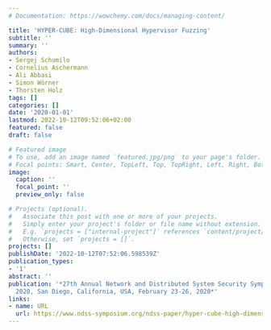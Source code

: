 ```yaml
---
# Documentation: https://wowchemy.com/docs/managing-content/

title: 'HYPER-CUBE: High-Dimensional Hypervisor Fuzzing'
subtitle: ''
summary: ''
authors:
- Sergej Schumilo
- Cornelius Aschermann
- Ali Abbasi
- Simon Wörner
- Thorsten Holz
tags: []
categories: []
date: '2020-01-01'
lastmod: 2022-10-12T09:52:06+02:00
featured: false
draft: false

# Featured image
# To use, add an image named `featured.jpg/png` to your page's folder.
# Focal points: Smart, Center, TopLeft, Top, TopRight, Left, Right, BottomLeft, Bottom, BottomRight.
image:
  caption: ''
  focal_point: ''
  preview_only: false

# Projects (optional).
#   Associate this post with one or more of your projects.
#   Simply enter your project's folder or file name without extension.
#   E.g. `projects = ["internal-project"]` references `content/project/deep-learning/index.md`.
#   Otherwise, set `projects = []`.
projects: []
publishDate: '2022-10-12T07:52:06.598539Z'
publication_types:
- '1'
abstract: ''
publication: '*27th Annual Network and Distributed System Security Symposium, NDSS
  2020, San Diego, California, USA, February 23-26, 2020*'
links:
- name: URL
  url: https://www.ndss-symposium.org/ndss-paper/hyper-cube-high-dimensional-hypervisor-fuzzing/
---
```

